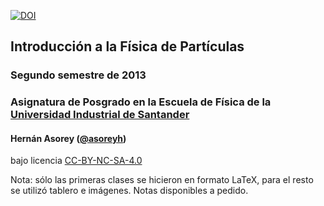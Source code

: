 [![DOI](https://zenodo.org/badge/30838550.svg)](https://doi.org/10.5281/zenodo.14590273)

## Introducción a la Física de Partículas
### Segundo semestre de 2013
### Asignatura de Posgrado en la Escuela de Física de la [Universidad Industrial de Santander](http://www.uis.edu.co/ "UIS")
#### Hernán Asorey ([@asoreyh](https://twitter.com/asoreyh/))
bajo licencia [CC-BY-NC-SA-4.0](http://creativecommons.org/licenses/by-nc-sa/4.0/ "Attribution-NonCommercial-ShareAlike 4.0 International")

Nota: sólo las primeras clases se hicieron en formato LaTeX, para el resto se utilizó tablero e imágenes. Notas disponibles a pedido.
